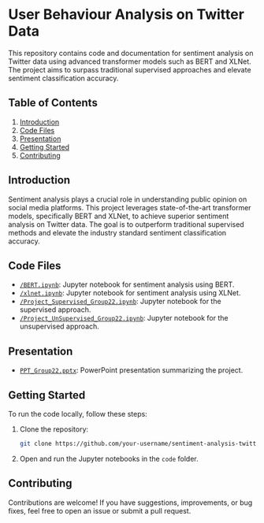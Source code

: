# User Behaviour Analysis on Twitter Data

This repository contains code and documentation for sentiment analysis on Twitter data using advanced transformer models such as BERT and XLNet. The project aims to surpass traditional supervised approaches and elevate sentiment classification accuracy.

## Table of Contents
1. [Introduction](#introduction)
2. [Code Files](#code-files)
3. [Presentation](#presentation)
4. [Getting Started](#getting-started)
5. [Contributing](#contributing)

## Introduction

Sentiment analysis plays a crucial role in understanding public opinion on social media platforms. This project leverages state-of-the-art transformer models, specifically BERT and XLNet, to achieve superior sentiment analysis on Twitter data. The goal is to outperform traditional supervised methods and elevate the industry standard sentiment classification accuracy.

## Code Files

- [`/BERT.ipynb`](/BERT.ipynb): Jupyter notebook for sentiment analysis using BERT.
- [`/xlnet.ipynb`](xlnet.ipynb): Jupyter notebook for sentiment analysis using XLNet.
- [`/Project_Supervised_Group22.ipynb`](/Project_Supervised_Group22.ipynb): Jupyter notebook for the supervised approach.
- [`/Project_UnSupervised_Group22.ipynb`](/Project_UnSupervised_Group22.ipynb): Jupyter notebook for the unsupervised approach.

## Presentation

- [`PPT_Group22.pptx`](PPT_Group22.pptx): PowerPoint presentation summarizing the project.

## Getting Started

To run the code locally, follow these steps:

1. Clone the repository:

    ```bash
    git clone https://github.com/your-username/sentiment-analysis-twitter.git
    ```


2. Open and run the Jupyter notebooks in the `code` folder.

## Contributing

Contributions are welcome! If you have suggestions, improvements, or bug fixes, feel free to open an issue or submit a pull request.

